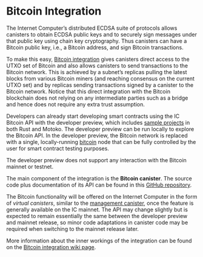 # Bitcoin Integration

The Internet Computer’s distributed ECDSA suite of protocols allows canisters to obtain ECDSA public keys and to securely sign messages under that public key using chain key cryptography. Thus canisters can have a Bitcoin public key, i.e., a Bitcoin address, and sign Bitcoin transactions.

To make this easy, [Bitcoin integration](https://internetcomputer.org/howitworks/direct-integration-with-bitcoin) gives canisters direct access to the UTXO set of Bitcoin and also allows canisters to send transactions to the Bitcoin network. This is achieved by a subnet’s replicas pulling the latest blocks from various Bitcoin miners (and reaching consensus on the current UTXO set) and by replicas sending transactions signed by a canister to the Bitcoin network. Notice that this direct integration with the Bitcoin blockchain does not relying on any intermediate parties such as a bridge and hence does not require any extra trust assumption.

Developers can already start developing smart contracts using the IC Bitcoin API with the developer preview, which includes [sample projects](https://github.com/dfinity/bitcoin-developer-preview/tree/master/examples) in both Rust and Motoko. The developer preview can be run locally to explore the Bitcoin API. In the developer preview, the Bitcoin network is replaced with a single, locally-running [bitcoin](https://bitcoin.org/en/full-node) node that can be fully controlled by the user for smart contract testing purposes.

The developer preview does not support any interaction with the Bitcoin mainnet or testnet.

The main component of the integration is the **Bitcoin canister**. The source code plus documentation of its API can be found in this [GitHub repository](https://github.com/dfinity/bitcoin-developer-preview).

The Bitcoin functionality will be offered on the Internet Computer in the form of *virtual canisters*, similar to the [management canister](https://smartcontracts.org/docs/interface-spec/index.html#ic-management-canister), once the feature is generally available on the IC mainnet. The API may change slightly but is expected to remain essentially the same between the developer preview and mainnet release, so minor code adaptations in canister code may be required when switching to the mainnet release later.

More information about the inner workings of the integration can be found on the [Bitcoin integration wiki page](https://wiki.internetcomputer.org/wiki/Bitcoin_integration).
